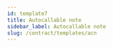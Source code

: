 ```yaml
---
id: template7
title: Autocallable note
sidebar_label: Autocallable note
slug: /contract/templates/acn
---
```

